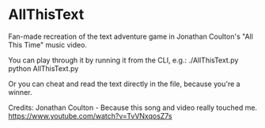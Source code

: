 # AllThisText
Fan-made recreation of the text adventure game in Jonathan Coulton's "All This Time" music video.

You can play through it by running it from the CLI, e.g.:
    ./AllThisText.py
    python AllThisText.py

Or you can cheat and read the text directly in the file, because you're a winner.


Credits: 
    Jonathan Coulton - Because this song and video really touched me.
    https://www.youtube.com/watch?v=TvVNxqosZ7s
